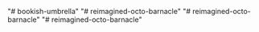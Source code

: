 "# bookish-umbrella" 
"# reimagined-octo-barnacle" 
"# reimagined-octo-barnacle" 
"# reimagined-octo-barnacle" 
